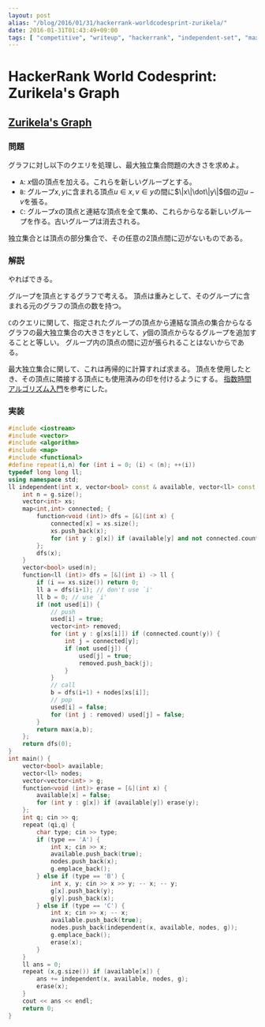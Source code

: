 ```yaml
---
layout: post
alias: "/blog/2016/01/31/hackerrank-worldcodesprint-zurikela/"
date: 2016-01-31T01:43:49+09:00
tags: [ "competitive", "writeup", "hackerrank", "independent-set", "maximum-independent-set", "graph", "world-codesprint" ]
---
```


# HackerRank World Codesprint: Zurikela's Graph

## [Zurikela's Graph](https://www.hackerrank.com/contests/worldcodesprint/challenges/zurikela)

### 問題

グラフに対し以下のクエリを処理し、最大独立集合問題の大きさを求めよ。

-   `A`: $x$個の頂点を加える。これらを新しいグループとする。
-   `B`: グループ$x,y$に含まれる頂点$u \in x, v \in y$の間に$\|x\|\dot\|y\|$個の辺$u - v$を張る。
-   `C`: グループ$x$の頂点と連結な頂点を全て集め、これらからなる新しいグループを作る。古いグループは消去される。

独立集合とは頂点の部分集合で、その任意の2頂点間に辺がないものである。

### 解説

やればできる。

グループを頂点とするグラフで考える。
頂点は重みとして、そのグループに含まれる元のグラフの頂点の数を持つ。

`C`のクエリに関して、指定されたグループの頂点から連結な頂点の集合からなるグラフの最大独立集合の大きさを$y$として、$y$個の頂点からなるグループを追加することと等しい。
グループ内の頂点の間に辺が張られることはないからである。

最大独立集合に関して、これは再帰的に計算すれば求まる。
頂点を使用したとき、その頂点に隣接する頂点にも使用済みの印を付けるようにする。
[指数時間アルゴリズム入門](http://www.slideshare.net/wata_orz/ss-12131479)を参考にした。

### 実装

``` c++
#include <iostream>
#include <vector>
#include <algorithm>
#include <map>
#include <functional>
#define repeat(i,n) for (int i = 0; (i) < (n); ++(i))
typedef long long ll;
using namespace std;
ll independent(int x, vector<bool> const & available, vector<ll> const & nodes, vector<vector<int> > const & g) {
    int n = g.size();
    vector<int> xs;
    map<int,int> connected; {
        function<void (int)> dfs = [&](int x) {
            connected[x] = xs.size();
            xs.push_back(x);
            for (int y : g[x]) if (available[y] and not connected.count(y)) dfs(y);
        };
        dfs(x);
    }
    vector<bool> used(n);
    function<ll (int)> dfs = [&](int i) -> ll {
        if (i == xs.size()) return 0;
        ll a = dfs(i+1); // don't use `i'
        ll b = 0; // use `i'
        if (not used[i]) {
            // push
            used[i] = true;
            vector<int> removed;
            for (int y : g[xs[i]]) if (connected.count(y)) {
                int j = connected[y];
                if (not used[j]) {
                    used[j] = true;
                    removed.push_back(j);
                }
            }
            // call
            b = dfs(i+1) + nodes[xs[i]];
            // pop
            used[i] = false;
            for (int j : removed) used[j] = false;
        }
        return max(a,b);
    };
    return dfs(0);
}
int main() {
    vector<bool> available;
    vector<ll> nodes;
    vector<vector<int> > g;
    function<void (int)> erase = [&](int x) {
        available[x] = false;
        for (int y : g[x]) if (available[y]) erase(y);
    };
    int q; cin >> q;
    repeat (qi,q) {
        char type; cin >> type;
        if (type == 'A') {
            int x; cin >> x;
            available.push_back(true);
            nodes.push_back(x);
            g.emplace_back();
        } else if (type == 'B') {
            int x, y; cin >> x >> y; -- x; -- y;
            g[x].push_back(y);
            g[y].push_back(x);
        } else if (type == 'C') {
            int x; cin >> x; -- x;
            available.push_back(true);
            nodes.push_back(independent(x, available, nodes, g));
            g.emplace_back();
            erase(x);
        }
    }
    ll ans = 0;
    repeat (x,g.size()) if (available[x]) {
        ans += independent(x, available, nodes, g);
        erase(x);
    }
    cout << ans << endl;
    return 0;
}
```
